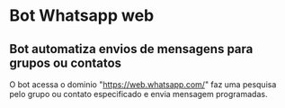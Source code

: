 # Bot Whatsapp web
## Bot automatiza envios de mensagens para grupos ou contatos
O bot acessa o dominio "https://web.whatsapp.com/" 
faz uma pesquisa pelo grupo ou contato especificado
e envia mensagem programadas.
